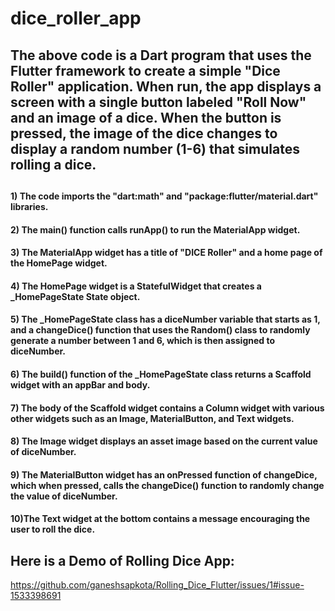 # dice_roller_app
## The above code is a Dart program that uses the Flutter framework to create a simple "Dice Roller" application. When run, the app displays a screen with a single button labeled "Roll Now" and an image of a dice. When the button is pressed, the image of the dice changes to display a random number (1-6) that simulates rolling a dice. 
##
#### 1) The code imports the "dart:math" and "package:flutter/material.dart" libraries.
#### 2) The main() function calls runApp() to run the MaterialApp widget.
#### 3) The MaterialApp widget has a title of "DICE Roller" and a home page of the HomePage widget.
#### 4) The HomePage widget is a StatefulWidget that creates a _HomePageState State object.
#### 5) The _HomePageState class has a diceNumber variable that starts as 1, and a changeDice() function that uses the Random() class to randomly generate a number between 1 and 6, which is then assigned to diceNumber.
#### 6) The build() function of the _HomePageState class returns a Scaffold widget with an appBar and body.
#### 7) The body of the Scaffold widget contains a Column widget with various other widgets such as an Image, MaterialButton, and Text widgets.
#### 8) The Image widget displays an asset image based on the current value of diceNumber.
#### 9) The MaterialButton widget has an onPressed function of changeDice, which when pressed, calls the changeDice() function to randomly change the value of diceNumber.
#### 10)The Text widget at the bottom contains a message encouraging the user to roll the dice.

## Here is a Demo of Rolling Dice App:
https://github.com/ganeshsapkota/Rolling_Dice_Flutter/issues/1#issue-1533398691
